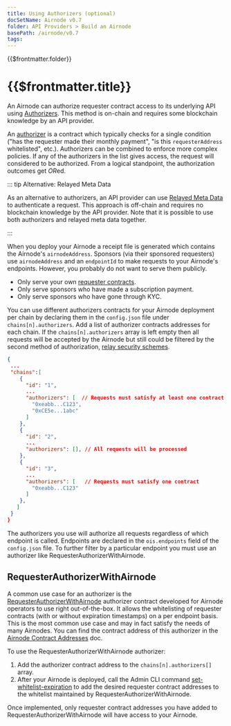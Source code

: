 ```yaml
---
title: Using Authorizers (optional)
docSetName: Airnode v0.7
folder: API Providers > Build an Airnode
basePath: /airnode/v0.7
tags:
---
```


<TitleSpan>{{$frontmatter.folder}}</TitleSpan>

# {{$frontmatter.title}}

<VersionWarning/>

<TocHeader />
<TOC class="table-of-contents" :include-level="[2,3]" />

An Airnode can authorize requester contract access to its underlying API using
[Authorizers](../../../concepts/authorization.md). This method is on-chain and
requires some blockchain knowledge by an API provider.

An [authorizer](../../../concepts/authorization.md) is a contract which
typically checks for a single condition ("has the requester made their monthly
payment", "is this `requesterAddress` whitelisted", etc.). Authorizers can be
combined to enforce more complex policies. If any of the authorizers in the list
gives access, the request will considered to be authorized. From a logical
standpoint, the authorization outcomes get *OR*ed.

::: tip Alternative: Relayed Meta Data

As an alternative to authorizers, an API provider can use
[Relayed Meta Data](./api-security.md#relayed-meta-data-security-schemes) to
authenticate a request. This approach is off-chain and requires no blockchain
knowledge by the API provider. Note that it is possible to use both authorizers
and relayed meta data together.

:::

When you deploy your Airnode a receipt file is generated which contains the
Airnode's `airnodeAddress`. Sponsors (via their sponsored requesters) use
`airnodeAddress` and an `endpointId` to make requests to your Airnode's
endpoints. However, you probably do not want to serve them publicly.

- Only serve your own
  [requester contracts](../../../grp-developers/requesters-sponsors.md).
- Only serve sponsors who have made a subscription payment.
- Only serve sponsors who have gone through KYC.

You can use different authorizers contracts for your Airnode deployment per
chain by declaring them in the `config.json` file under `chains[n].authorizers`.
Add a list of authorizer contracts addresses for each chain. If the
`chains[n].authorizers` array is left empty then all requests will be accepted
by the Airnode but still could be filtered by the second method of
authorization, [relay security schemes](./apply-auth.md#relay-security-schemes).

```json
{
 ...
 "chains":[
    {
      "id": "1",
      ...
      "authorizers": [  // Requests must satisfy at least one contract
        "0xeabb...C123",
        "0xCE5e...1abc"
      ]
    },
    {
      "id": "2",
      ...
      "authorizers": [], // All requests will be processed
    },
    {
      "id": "3",
      ...
      "authorizers": [   // Requests must satisfy one contract
        "0xeabb...C123"
      ]
    },
   ]
 }
}
```

The authorizers you use will authorize all requests regardless of which endpoint
is called. Endpoints are declared in the `ois.endpoints` field of the
`config.json` file. To further filter by a particular endpoint you must use an
authorizer like RequesterAuthorizerWithAirnode.

## RequesterAuthorizerWithAirnode

A common use case for an authorizer is the
[RequesterAuthorizerWithAirnode](../../../concepts/authorization.md#requesterauthorizerwithairnode)
authorizer contract developed for Airnode operators to use right out-of-the-box.
It allows the whitelisting of requester contracts (with or without expiration
timestamps) on a per endpoint basis. This is the most common use case and may in
fact satisfy the needs of many Airnodes. You can find the contract address of
this authorizer in the
[Airnode Contract Addresses](../../../reference/airnode-addresses.md) doc.

To use the RequesterAuthorizerWithAirnode authorizer:

1. Add the authorizer contract address to the `chains[n].authorizers[]` array.
2. After your Airnode is deployed, call the Admin CLI command
   [set-whitelist-expiration](../../../reference/packages/admin-cli.md#set-whitelist-expiration)
   to add the desired requester contract addresses to the whitelist maintained
   by RequesterAuthorizerWithAirnode.

Once implemented, only requester contract addresses you have added to
RequesterAuthorizerWithAirnode will have access to your Airnode.
